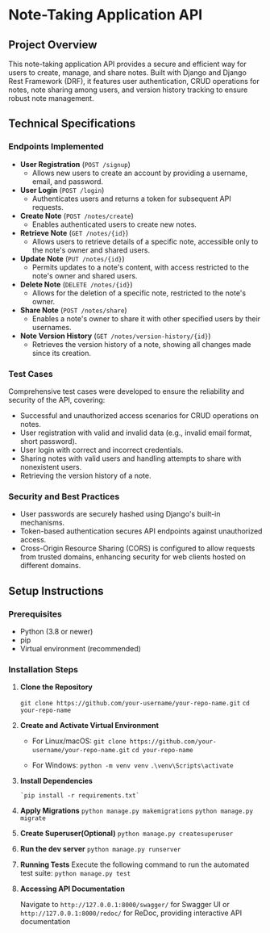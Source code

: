 
# Note-Taking Application API

## Project Overview

This note-taking application API provides a secure and efficient way for users to create, manage, and share notes. Built with Django and Django Rest Framework (DRF), it features user authentication, CRUD operations for notes, note sharing among users, and version history tracking to ensure robust note management.

## Technical Specifications

### Endpoints Implemented

-   **User Registration** (`POST /signup`)
    -   Allows new users to create an account by providing a username, email, and password.
-   **User Login** (`POST /login`)
    -   Authenticates users and returns a token for subsequent API requests.
-   **Create Note** (`POST /notes/create`)
    -   Enables authenticated users to create new notes.
-   **Retrieve Note** (`GET /notes/{id}`)
    -   Allows users to retrieve details of a specific note, accessible only to the note's owner and shared users.
-   **Update Note** (`PUT /notes/{id}`)
    -   Permits updates to a note's content, with access restricted to the note's owner and shared users.
-   **Delete Note** (`DELETE /notes/{id}`)
    -   Allows for the deletion of a specific note, restricted to the note's owner.
-   **Share Note** (`POST /notes/share`)
    -   Enables a note's owner to share it with other specified users by their usernames.
-   **Note Version History** (`GET /notes/version-history/{id}`)
    -   Retrieves the version history of a note, showing all changes made since its creation.

### Test Cases

Comprehensive test cases were developed to ensure the reliability and security of the API, covering:

-   Successful and unauthorized access scenarios for CRUD operations on notes.
-   User registration with valid and invalid data (e.g., invalid email format, short password).
-   User login with correct and incorrect credentials.
-   Sharing notes with valid users and handling attempts to share with nonexistent users.
-   Retrieving the version history of a note.

### Security and Best Practices

-   User passwords are securely hashed using Django's built-in mechanisms.
-   Token-based authentication secures API endpoints against unauthorized access.
-   Cross-Origin Resource Sharing (CORS) is configured to allow requests from trusted domains, enhancing security for web clients hosted on different domains.

## Setup Instructions

### Prerequisites

-   Python (3.8 or newer)
-   pip
-   Virtual environment (recommended)

### Installation Steps

 1. **Clone the Repository**

    `git clone https://github.com/your-username/your-repo-name.git` 
	`cd your-repo-name`

 2. **Create and Activate Virtual Environment**
 
	 - For Linux/macOS:
    		`git clone https://github.com/your-username/your-repo-name.git`
		    `cd your-repo-name`


	 - For Windows:
    		`python -m venv venv`
		    ``.\venv\Scripts\activate``

 3. **Install Dependencies**

		`pip install -r requirements.txt`

 4. **Apply Migrations**
		`python manage.py makemigrations`
		`python manage.py migrate`

 5. **Create Superuser(Optional)**
		 `python manage.py createsuperuser`
		 

 6. **Run the dev server**
		 `python manage.py runserver`

 7. **Running Tests**
		 Execute the following command to run the automated test suite:
		`python manage.py test`

 7. **Accessing API Documentation**

	Navigate to `http://127.0.0.1:8000/swagger/` for Swagger UI or `http://127.0.0.1:8000/redoc/` for ReDoc, providing interactive API documentation




		 
